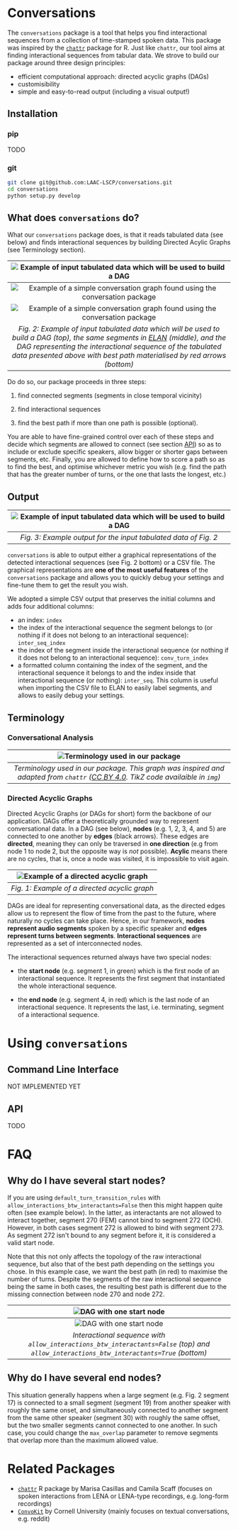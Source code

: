 # Conversations

The `conversations` package is a tool that helps you find interactional sequences from a collection of time-stamped spoken data. This package was inspired by the [`chattr`](https://github.com/marisacasillas/chattr-basic) package for R. Just like `chattr`, our tool aims at finding interactional sequences from tabular data. We strove to build our package around three design principles:

* efficient computational approach: directed acyclic graphs (DAGs)
* customisibility
* simple and easy-to-read output (including a visual output!)

## Installation

### pip

TODO

### git

```bash
git clone git@github.com:LAAC-LSCP/conversations.git
cd conversations
python setup.py develop
```

## What does `conversations` do?

What our `conversations` package does, is that it reads tabulated data (see below) and finds interactional sequences by building Directed Acylic Graphs (see Terminology section).

| ![Example of input tabulated data which will be used to build a DAG](img/simple_conversation_tabulated.png) |
| :----------------------------------------------------------: |
| ![Example of a simple conversation graph found using the `conversation` package](img/simple_conversation_elan.png) |
| ![Example of a simple conversation graph found using the `conversation` package](img/simple_conversation_graph.png) |
| *Fig. 2: Example of input tabulated data which will be used to build a DAG (top), the same segments in [ELAN](https://archive.mpi.nl/tla/elan) (middle), and the DAG representing the interactional sequence of the tabulated data presented above with best path materialised by red arrows (bottom)* |

Do do so, our package proceeds in three steps:

1. find connected segments (segments in close temporal vicinity)

2. find interactional sequences

3. find the best path if more than one path is possible (optional).

You are able to have fine-grained control over each of these steps and decide which segments are allowed to connect (see section [API](#API)) so as to include or exclude specific speakers, allow bigger or shorter gaps between segments, etc. Finally, you are allowed to define how to score a path so as to find the best, and optimise whichever metric you wish (e.g. find the path that has the greater number of turns, or the one that lasts the longest, etc.)

## Output

| ![Example of input tabulated data which will be used to build a DAG](img/simple_conversation_output.png) |
| :----------------------------------------------------------: |
| *Fig. 3: Example output for the input tabulated data of Fig. 2* |

`conversations` is able to output either a graphical representations of the detected interactional sequences (see Fig. 2 bottom) or a CSV file. The graphical representations are **one of the most useful features** of the `conversations` package and allows you to quickly debug your settings and fine-tune them to get the result you wish.

We adopted a simple CSV output that preserves the initial columns and adds four additional columns:

- an index: `index`
- the index of the interactional sequence the segment belongs to (or nothing if it does not belong to an interactional sequence): `inter_seq_index`
- the index of the segment inside the interactional sequence (or nothing if it does not belong to an interactional sequence): `conv_turn_index`
- a formatted column containing the index of the segment, and the interactional sequence it belongs to and the index inside that interactional sequence (or nothing): `inter_seq`. 
  This column is useful when importing the CSV file to ELAN to easily label segments, and allows to easily debug your settings.

## Terminology

### Conversational Analysis

| ![Terminology used in our package](img/conversations_graph.png) |
| :----------------------------------------------------------: |
| *Terminology used in our package. This graph was inspired and adapted from `chattr` ([CC BY 4.0](https://creativecommons.org/licenses/by/4.0/). TikZ code availaible in `img`)* |

### Directed Acyclic Graphs

Directed Acyclic Graphs (or DAGs for short) form the backbone of our application. DAGs offer a theoretically grounded way to represent conversational data. In a DAG (see below), **nodes** (e.g. 1, 2, 3, 4, and 5) are connected to one another by **edges** (black arrows). These edges are **directed**, meaning they can only be traversed in **one direction** (e.g from node 1 to node 2, but the opposite way is *not* possible). **Acylic** means there are no cycles, that is, once a node was visited, it is impossible to visit again.

| ![Example of a directed acyclic graph](img/directed_acyclic_graph.png) |
| :----------------------------------------------------------: |
|        *Fig. 1: Example of a directed acyclic graph*         |

DAGs are ideal for representing conversational data, as the directed edges allow us to represent the flow of time from the past to the future, where naturally no cycles can take place. Hence, in our framework, **nodes represent audio segments** spoken by a specific speaker and **edges represent turns between segments**. **Interactional sequences** are represented as a set of interconnected nodes.

The interactional sequences returned always have two special nodes: 

- the **start node** (e.g. segment 1, in green) which is the first node of an interactional sequence. It represents the first segment that instantiated the whole interactional sequence.

- the **end node** (e.g. segment 4, in red) which is the last node of an interactional sequence. It represents the last, i.e. terminating, segment of a interactional sequence.


# Using `conversations`

## Command Line Interface

NOT IMPLEMENTED YET

## API

TODO

# FAQ

## Why do I have several start nodes?

If you are using `default_turn_transition_rules` with `allow_interactions_btw_interactants=False` then this might happen quite often (see example below). In the latter, as interactants are not allowed to interact together, segment 270 (FEM) cannot bind to segment 272 (OCH). However, in both cases segment 272 is allowed to bind with segment 273. As segment 272 isn't bound to any segment before it, it is considered a valid start node.

Note that this not only affects the topology of the raw interactional sequence, but also that of the best path depending on the settings you chose. In this example case, we want the best path (in red) to maximise the number of turns. Despite the segments of the raw interactional sequence being the same in both cases, the resulting best path is different due to the missing connection between node 270 and node 272.

| ![DAG with one start node](img/faq_several_start_nodes_several.png) |
| :----------------------------------------------------------: |
| ![DAG with one start node](img/faq_several_start_nodes_one.png) |
| *Interactional sequence with `allow_interactions_btw_interactants=False` (top) and `allow_interactions_btw_interactants=True` (bottom)* |

## Why do I have several end nodes?

This situation generally happens when a large segment (e.g. Fig. 2 segment 17) is connected to a small segment (segment 19) from another speaker with roughly the same onset, and simultaneously connected to another segment from the same other speaker (segment 30) with roughly the same offset, but the two smaller segments cannot connected to one another. In such case, you could change the `max_overlap` parameter to remove segments that overlap more than the maximum allowed value.

# Related Packages

- [`chattr`](https://github.com/marisacasillas/chattr-basic) R package by Marisa Casillas and Camila Scaff (focuses on spoken interactions from LENA or LENA-type recordings, e.g. long-form recordings)
- [`ConvoKit`](https://convokit.cornell.edu/) by Cornell University (mainly focuses on textual conversations, e.g. reddit)
